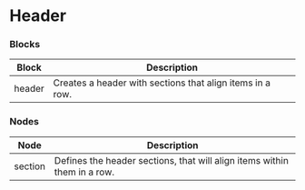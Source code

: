# Header

### Blocks

| Block          | Description                                               |
| -------------- | --------------------------------------------------------- |
| header         | Creates a header with sections that align items in a row. |

### Nodes

| Node     | Description                                                              |
| -------- | ------------------------------------------------------------------------ |
| section  | Defines the header sections, that will align items within them in a row. |